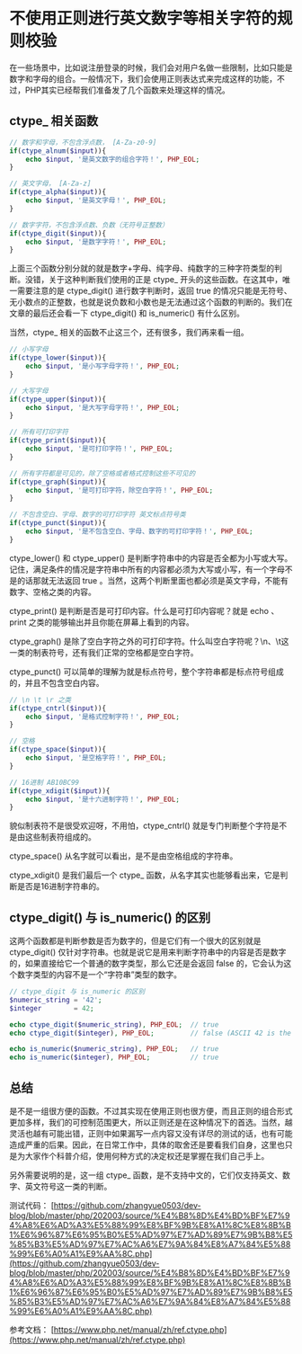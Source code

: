 # 不使用正则进行英文数字等相关字符的规则校验

在一些场景中，比如说注册登录的时候，我们会对用户名做一些限制，比如只能是数字和字母的组合。一般情况下，我们会使用正则表达式来完成这样的功能，不过，PHP其实已经帮我们准备发了几个函数来处理这样的情况。

## ctype_ 相关函数

```php
// 数字和字母，不包含浮点数， [A-Za-z0-9]
if(ctype_alnum($input)){
    echo $input, '是英文数字的组合字符！', PHP_EOL;
}

// 英文字母， [A-Za-z]
if(ctype_alpha($input)){
    echo $input, '是英文字母！', PHP_EOL;
}

// 数字字符，不包含浮点数、负数（无符号正整数）
if(ctype_digit($input)){
    echo $input, '是数字字符！', PHP_EOL;
}
```

上面三个函数分别分就的就是数字+字母、纯字母、纯数字的三种字符类型的判断。没错，关于这种判断我们使用的正是 ctype_ 开头的这些函数。在这其中，唯一需要注意的是 ctype_digit() 进行数字判断时，返回 true 的情况只能是无符号、无小数点的正整数，也就是说负数和小数也是无法通过这个函数的判断的。我们在文章的最后还会看一下 ctype_digit() 和 is_numeric() 有什么区别。

当然，ctype_ 相关的函数不止这三个，还有很多，我们再来看一组。

```php
// 小写字母
if(ctype_lower($input)){
    echo $input, '是小写字母字符！', PHP_EOL;
}

// 大写字母
if(ctype_upper($input)){
    echo $input, '是大写字母字符！', PHP_EOL;
}

// 所有可打印字符
if(ctype_print($input)){
    echo $input, '是可打印字符！', PHP_EOL;
}

// 所有字符都是可见的，除了空格或者格式控制这些不可见的
if(ctype_graph($input)){
    echo $input, '是可打印字符，除空白字符！', PHP_EOL;
}

// 不包含空白、字母、数字的可打印字符 英文标点符号类
if(ctype_punct($input)){
    echo $input, '是不包含空白、字母、数字的可打印字符！', PHP_EOL;
}
```

ctype_lower() 和 ctype_upper() 是判断字符串中的内容是否全都为小写或大写。记住，满足条件的情况是字符串中所有的内容都必须为大写或小写，有一个字母不是的话那就无法返回 true 。当然，这两个判断里面也都必须是英文字母，不能有数字、空格之类的内容。

ctype_print() 是判断是否是可打印内容。什么是可打印内容呢？就是 echo 、 print 之类的能够输出并且你能在屏幕上看到的内容。

ctype_graph() 是除了空白字符之外的可打印字符。什么叫空白字符呢？\n、\t这一类的制表符号，还有我们正常的空格都是空白字符。

ctype_punct() 可以简单的理解为就是标点符号，整个字符串都是标点符号组成的，并且不包含空白内容。

```php
// \n \t \r 之类
if(ctype_cntrl($input)){
    echo $input, '是格式控制字符！', PHP_EOL;
}

// 空格
if(ctype_space($input)){
    echo $input, '是空格字符！', PHP_EOL;
}

// 16进制 AB10BC99
if(ctype_xdigit($input)){
    echo $input, '是十六进制字符！', PHP_EOL;
}
```

貌似制表符不是很受欢迎呀，不用怕，ctype_cntrl() 就是专门判断整个字符是不是由这些制表符组成的。

ctype_space() 从名字就可以看出，是不是由空格组成的字符串。

ctype_xdigit() 是我们最后一个 ctype_ 函数，从名字其实也能够看出来，它是判断是否是16进制字符串的。

## ctype_digit() 与 is_numeric() 的区别

这两个函数都是判断参数是否为数字的，但是它们有一个很大的区别就是 ctype_digit() 仅针对字符串。也就是说它是用来判断字符串中的内容是否是数字的，如果直接给它一个普通的数字类型，那么它还是会返回 false 的，它会认为这个数字类型的内容不是一个“字符串”类型的数字。

```php
// ctype_digit 与 is_numeric 的区别
$numeric_string = '42';
$integer        = 42;

echo ctype_digit($numeric_string), PHP_EOL;  // true
echo ctype_digit($integer), PHP_EOL;         // false (ASCII 42 is the * character)

echo is_numeric($numeric_string), PHP_EOL;   // true
echo is_numeric($integer), PHP_EOL;          // true
```

## 总结

是不是一组很方便的函数。不过其实现在使用正则也很方便，而且正则的组合形式更加多样，我们的可控制范围更大，所以正则还是在这种情况下的首选。当然，越灵活也越有可能出错，正则中如果漏写一点内容又没有详尽的测试的话，也有可能造成严重的后果。因此，在日常工作中，具体的取舍还是要看我们自身，这里也只是为大家作个科普介绍，使用何种方式的决定权还是掌握在我们自己手上。

另外需要说明的是，这一组 ctype_ 函数，是不支持中文的，它们仅支持英文、数字、英文符号这一类的判断。

测试代码：
[https://github.com/zhangyue0503/dev-blog/blob/master/php/202003/source/%E4%B8%8D%E4%BD%BF%E7%94%A8%E6%AD%A3%E5%88%99%E8%BF%9B%E8%A1%8C%E8%8B%B1%E6%96%87%E6%95%B0%E5%AD%97%E7%AD%89%E7%9B%B8%E5%85%B3%E5%AD%97%E7%AC%A6%E7%9A%84%E8%A7%84%E5%88%99%E6%A0%A1%E9%AA%8C.php](https://github.com/zhangyue0503/dev-blog/blob/master/php/202003/source/%E4%B8%8D%E4%BD%BF%E7%94%A8%E6%AD%A3%E5%88%99%E8%BF%9B%E8%A1%8C%E8%8B%B1%E6%96%87%E6%95%B0%E5%AD%97%E7%AD%89%E7%9B%B8%E5%85%B3%E5%AD%97%E7%AC%A6%E7%9A%84%E8%A7%84%E5%88%99%E6%A0%A1%E9%AA%8C.php)

参考文档：
[https://www.php.net/manual/zh/ref.ctype.php](https://www.php.net/manual/zh/ref.ctype.php)
